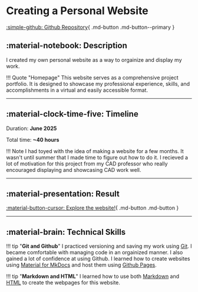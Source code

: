 # Creating a Personal Website

[:simple-github: Github Repository](https://github.com/austin006/austin006.github.io.git){ .md-button .md-button--primary }

## :material-notebook: Description

I created my own personal website as a way to orgainize and display my work. 

!!! Quote "Homepage"
    This website serves as a comprehensive project portfolio. It is designed to showcase my professional experience, skills, and accomplishments in a virtual and easily accessible format.


***

## :material-clock-time-five: Timeline

Duration: **June 2025**

Total time: **~40 hours**

!!! Note
    I had toyed with the idea of making a website for a few months. It wasn't until summer that I made time to figure out how to do it. I recieved a lot of motivation for this project from my CAD professor who really encouraged displaying and showcasing CAD work well.
***

## :material-presentation: Result

[:material-button-cursor: Explore the website!](https://austin006.github.io/){ .md-button .md-button }

***

## :material-brain: Technical Skills

!!! tip "**Git and Github**"
    I practiced versioning and saving my work using [Git](https://git-scm.com/book/en/v2/Getting-Started-What-is-Git%3F). I became  comfortable with managing code in an orgainized manner. I also gained a lot of confidence at using Github. I learned how to create websites using [Material for MkDocs](https://squidfunk.github.io/mkdocs-material/) and host them using [Github Pages](https://pages.github.com/).

!!! tip "**Markdown and HTML**"
    I learned how to use both [Markdown](https://www.markdownguide.org/getting-started/) and [HTML](https://en.wikipedia.org/wiki/HTML) to create the webpages for this website. 